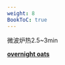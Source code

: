```yaml
---
weight: 8
BookToC: true
---
```


微波炉热2.5~3min

**[overnight oats](https://krasjet.com/recipes/overnight-oats.html)**